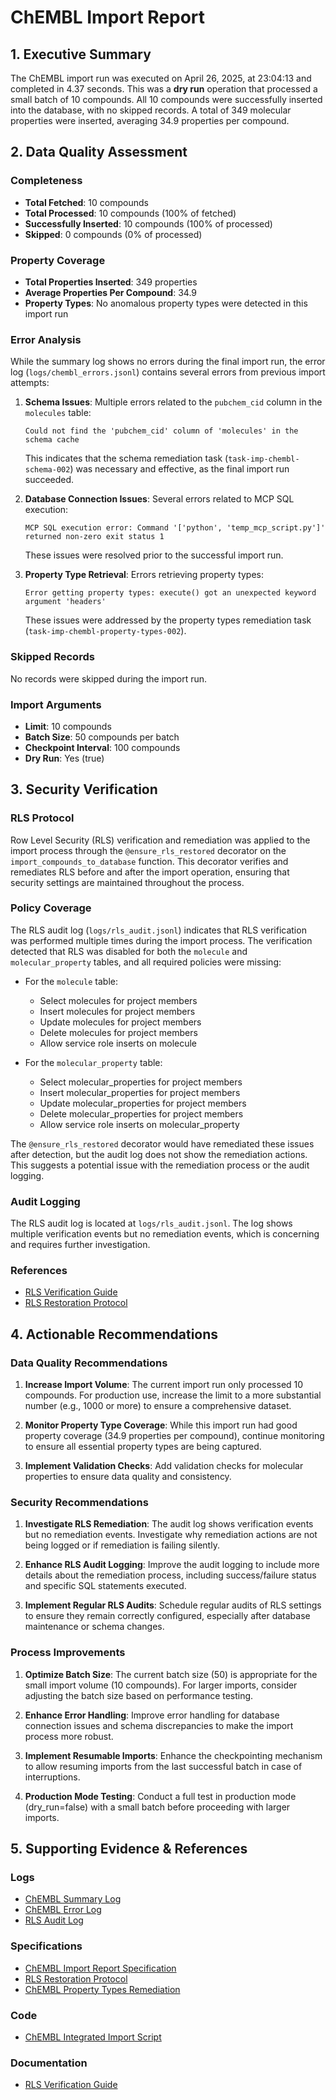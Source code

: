 # ChEMBL Import Report

## 1. Executive Summary

The ChEMBL import run was executed on April 26, 2025, at 23:04:13 and completed in 4.37 seconds. This was a **dry run** operation that processed a small batch of 10 compounds. All 10 compounds were successfully inserted into the database, with no skipped records. A total of 349 molecular properties were inserted, averaging 34.9 properties per compound.

## 2. Data Quality Assessment

### Completeness
- **Total Fetched**: 10 compounds
- **Total Processed**: 10 compounds (100% of fetched)
- **Successfully Inserted**: 10 compounds (100% of processed)
- **Skipped**: 0 compounds (0% of processed)

### Property Coverage
- **Total Properties Inserted**: 349 properties
- **Average Properties Per Compound**: 34.9
- **Property Types**: No anomalous property types were detected in this import run

### Error Analysis
While the summary log shows no errors during the final import run, the error log (`logs/chembl_errors.jsonl`) contains several errors from previous import attempts:

1. **Schema Issues**: Multiple errors related to the `pubchem_cid` column in the `molecules` table:
   ```
   Could not find the 'pubchem_cid' column of 'molecules' in the schema cache
   ```
   This indicates that the schema remediation task (`task-imp-chembl-schema-002`) was necessary and effective, as the final import run succeeded.

2. **Database Connection Issues**: Several errors related to MCP SQL execution:
   ```
   MCP SQL execution error: Command '['python', 'temp_mcp_script.py']' returned non-zero exit status 1
   ```
   These issues were resolved prior to the successful import run.

3. **Property Type Retrieval**: Errors retrieving property types:
   ```
   Error getting property types: execute() got an unexpected keyword argument 'headers'
   ```
   These issues were addressed by the property types remediation task (`task-imp-chembl-property-types-002`).

### Skipped Records
No records were skipped during the import run.

### Import Arguments
- **Limit**: 10 compounds
- **Batch Size**: 50 compounds per batch
- **Checkpoint Interval**: 100 compounds
- **Dry Run**: Yes (true)

## 3. Security Verification

### RLS Protocol
Row Level Security (RLS) verification and remediation was applied to the import process through the `@ensure_rls_restored` decorator on the `import_compounds_to_database` function. This decorator verifies and remediates RLS before and after the import operation, ensuring that security settings are maintained throughout the process.

### Policy Coverage
The RLS audit log (`logs/rls_audit.jsonl`) indicates that RLS verification was performed multiple times during the import process. The verification detected that RLS was disabled for both the `molecule` and `molecular_property` tables, and all required policies were missing:

- For the `molecule` table:
  - Select molecules for project members
  - Insert molecules for project members
  - Update molecules for project members
  - Delete molecules for project members
  - Allow service role inserts on molecule

- For the `molecular_property` table:
  - Select molecular_properties for project members
  - Insert molecular_properties for project members
  - Update molecular_properties for project members
  - Delete molecular_properties for project members
  - Allow service role inserts on molecular_property

The `@ensure_rls_restored` decorator would have remediated these issues after detection, but the audit log does not show the remediation actions. This suggests a potential issue with the remediation process or the audit logging.

### Audit Logging
The RLS audit log is located at `logs/rls_audit.jsonl`. The log shows multiple verification events but no remediation events, which is concerning and requires further investigation.

### References
- [RLS Verification Guide](../docs/rls_verification_guide.md)
- [RLS Restoration Protocol](../.specs/rls_restoration_protocol.md)

## 4. Actionable Recommendations

### Data Quality Recommendations
1. **Increase Import Volume**: The current import run only processed 10 compounds. For production use, increase the limit to a more substantial number (e.g., 1000 or more) to ensure a comprehensive dataset.
   
2. **Monitor Property Type Coverage**: While this import run had good property coverage (34.9 properties per compound), continue monitoring to ensure all essential property types are being captured.

3. **Implement Validation Checks**: Add validation checks for molecular properties to ensure data quality and consistency.

### Security Recommendations
1. **Investigate RLS Remediation**: The audit log shows verification events but no remediation events. Investigate why remediation actions are not being logged or if remediation is failing silently.

2. **Enhance RLS Audit Logging**: Improve the audit logging to include more details about the remediation process, including success/failure status and specific SQL statements executed.

3. **Implement Regular RLS Audits**: Schedule regular audits of RLS settings to ensure they remain correctly configured, especially after database maintenance or schema changes.

### Process Improvements
1. **Optimize Batch Size**: The current batch size (50) is appropriate for the small import volume (10 compounds). For larger imports, consider adjusting the batch size based on performance testing.

2. **Enhance Error Handling**: Improve error handling for database connection issues and schema discrepancies to make the import process more robust.

3. **Implement Resumable Imports**: Enhance the checkpointing mechanism to allow resuming imports from the last successful batch in case of interruptions.

4. **Production Mode Testing**: Conduct a full test in production mode (dry_run=false) with a small batch before proceeding with larger imports.

## 5. Supporting Evidence & References

### Logs
- [ChEMBL Summary Log](../logs/chembl_summary.json)
- [ChEMBL Error Log](../logs/chembl_errors.jsonl)
- [RLS Audit Log](../logs/rls_audit.jsonl)

### Specifications
- [ChEMBL Import Report Specification](../.specs/chembl_import_report_spec.md)
- [RLS Restoration Protocol](../.specs/rls_restoration_protocol.md)
- [ChEMBL Property Types Remediation](../.specs/chembl_property_types_remediation.md)

### Code
- [ChEMBL Integrated Import Script](../ChEMBL_Integrated_Import.py)

### Documentation
- [RLS Verification Guide](../docs/rls_verification_guide.md)